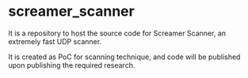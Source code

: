 screamer_scanner
================

It is a repository to host the source code for Screamer Scanner, an extremely fast UDP scanner.

It is created as PoC for scanning technique, and code will be published upon publishing the required research.
